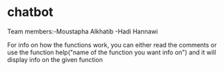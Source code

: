 # chatbot
Team members:-Moustapha Alkhatib
             -Hadi Hannawi

For info on how the functions work, you can either read the comments or use the function help("name of the function you want info on") and it will display info on the given function
